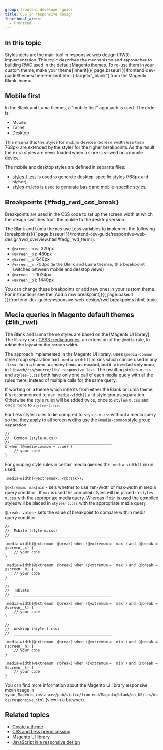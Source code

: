 ```yaml
---
group: frontend-developer-guide
title: CSS in responsive design
functional_areas:
  - Frontend
---
```


## In this topic

Stylesheets are the main tool in responsive web design (RWD) implementation. This topic describes the mechanisms and approaches to building RWD used in the default Magento themes. To re-use them in your custom theme, make your theme [inherit]({{ page.baseurl }}/frontend-dev-guide/themes/theme-inherit.html){:target="_blank"} from the Magento Blank theme.

## Mobile first

In the Blank and Luma themes, a "mobile first" approach is used. The order is:

- Mobile
- Tablet
- Desktop

This means that the styles for mobile devices (screen width less than 768px) are extended by the styles for the higher breakpoints. As the result, the extra styles are never loaded when a store is viewed on a mobile device.

The mobile and desktop styles are defined in separate files:

- [styles-l.less] is used to generate desktop-specific styles (768px and higher).
- [styles-m.less] is used to generate basic and mobile-specific styles.

## Breakpoints {#fedg_rwd_css_break}

Breakpoints are used in the CSS code to set up the screen width at which the design switches from the mobile to the desktop version.

The Blank and Luma themes use Less variables to implement the following [breakpoints]({{ page.baseurl }}/frontend-dev-guide/responsive-web-design/rwd_overview.html#fedg_rwd_terms):
- `@screen__xxs`: 320px
- `@screen__xs`: 480px
- `@screen__s`: 640px
- `@screen__m`: 768px (in the Blank and Luma themes, this breakpoint switches between mobile and desktop views)
- `@screen__l`: 1024px
- `@screen__xl`: 1440px

You can change these breakpoints or add new ones in your custom theme. For instructions see the [Add a new breakpoint]({{ page.baseurl }}/frontend-dev-guide/responsive-web-design/rwd-breakpoints.html) topic.

## Media queries in Magento default themes {#lib_rwd}

The Blank and Luma theme styles are based on the [Magento UI library]. The library uses [CSS3 media queries](http://en.wikipedia.org/wiki/Media_queries), an extension of the `@media` rule, to adapt the layout to the screen width.

The approach implemented in the Magento UI library, uses `@media-common` style group separation and `.media-width()` mixins which can be used in any `.less` file in a theme, as many times as needed, but it is invoked only once, in `lib/web/css/source/lib/_responsive.less`. The resulting `styles-m.css` and `styles-l.css` both have only one call of each media query with all the rules there, instead of multiple calls for the same query.

If working on a theme which inherits from either the Blank or Luma theme, it's recommended to use `.media-width()` and style groups separation.  Otherwise the style rules will be added twice, once to `styles-m.css` and once more to `styles-l.css`.

For Less styles rules to be compiled to `styles-m.css` without a media query so that they apply to all screen widths use the `@media-common` style group separation.

```less
//
//  Common (style-m.css)
//  _____________________________________________
& when (@media-common = true) {
    // your code
}
```

For grouping style rules in certain media queries the `.media-width()` mixin used.

```less
.media-width(<@extremum>, <@break>);
```

`@extremum: max|min` - sets whether to use min-width or max-width in media query condition. If `max` is used the compiled styles will be placed in `styles-m.css` with the appropriate media query. Whereas if `min` is used the compiled styles will be placed in `styles-l.css` with the appropriate media query.

`@break: value` - sets the value of breakpoint to compare with in media query condition.

```less
//
//  Mobile (style-m.css)
//  _____________________________________________

.media-width(@extremum, @break) when (@extremum = 'max') and (@break = @screen__s) {
    // your code
}

.media-width(@extremum, @break) when (@extremum = 'max') and (@break = @screen__m) {
    // your code
}

//
//  Tablets
//  _____________________________________________

.media-width(@extremum, @break) when (@extremum = 'max') and (@break = @screen__l) {
    // your code
}

//
//  Desktop (style-l.css)
//  _____________________________________________

.media-width(@extremum, @break) when (@extremum = 'min') and (@break = @screen__m) {
    // your code
}

.media-width(@extremum, @break) when (@extremum = 'min') and (@break = @screen__l) {
    // your code
}
```

You can find more information about the Magento UI library responsive mixin usage in `<your_Magento_instance>/pub/static/frontend/Magento/blank/en_US/css/docs/responsive.html` (view in a browser).

## Related topics
* [Create a theme]({{page.baseurl}}/frontend-dev-guide/themes/theme-create.html)
* [CSS and Less preprocessing]({{page.baseurl}}/frontend-dev-guide/css-topics/css-preprocess.html)
* [Magento UI library]({{page.baseurl}}/frontend-dev-guide/css-topics/theme-ui-lib.html)
* [JavaScript in a responsive design]({{page.baseurl}}/frontend-dev-guide/responsive-web-design/rwd_js.html)


[styles-l.less]: {{site.mage2001url}}app/design/frontend/Magento/blank/web/css/styles-l.less
[styles-m.less]: {{site.mage2001url}}app/design/frontend/Magento/blank/web/css/styles-m.less
